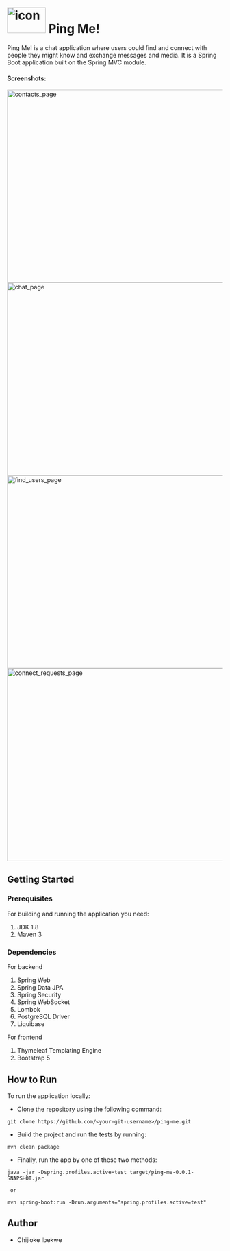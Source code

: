 # <img src="https://ping-me-resources.s3.us-east-2.amazonaws.com/ping-me-icon-1.png" alt="icon" width="90" height="60"> Ping Me!
Ping Me! is a chat application where users could find and connect with people they might know and exchange messages and media. It is a Spring Boot application built on the Spring MVC module.
#### Screenshots:
<img src="https://ping-me-resources.s3.us-east-2.amazonaws.com/screenshots/contacts_page.png" alt="contacts_page" width="700" height="450">
<img src="https://ping-me-resources.s3.us-east-2.amazonaws.com/screenshots/chat_page.png" alt="chat_page" width="700" height="450">
<img src="https://ping-me-resources.s3.us-east-2.amazonaws.com/screenshots/findusers_page.png" alt="find_users_page" width="700" height="450">
<img src="https://ping-me-resources.s3.us-east-2.amazonaws.com/screenshots/request_page.png" alt="connect_requests_page" width="700" height="450">

## Getting Started
### Prerequisites
For building and running the application you need:
1. JDK 1.8
2. Maven 3

### Dependencies
For backend
1. Spring Web
2. Spring Data JPA
3. Spring Security
4. Spring WebSocket
5. Lombok
6. PostgreSQL Driver
7. Liquibase

For frontend
1. Thymeleaf Templating Engine
2. Bootstrap 5

## How to Run
To run the application locally:
- Clone the repository using the following command:
```
git clone https://github.com/<your-git-username>/ping-me.git
```
- Build the project and run the tests by running:
```
mvn clean package
```
- Finally, run the app by one of these two methods:
```
java -jar -Dspring.profiles.active=test target/ping-me-0.0.1-SNAPSHOT.jar
  
 or
  
mvn spring-boot:run -Drun.arguments="spring.profiles.active=test"
```

## Author
- Chijioke Ibekwe


